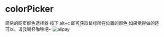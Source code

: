 # colorPicker
简易的网页颜色选择器
按下 alt+c 即可获取鼠标所在位置的颜色
如果觉得做的还可以，请我喝杯咖啡吧~
![alipay](https://github.com/user-attachments/assets/c1cff45f-4025-4b90-ae00-12a7387fb71c)
